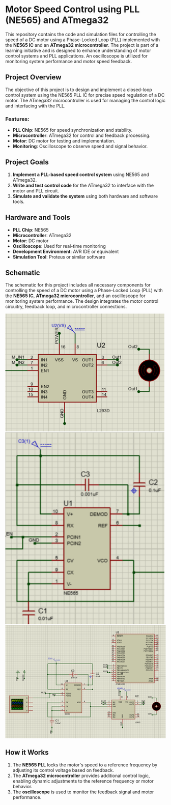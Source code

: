 # Motor Speed Control using PLL (NE565) and ATmega32

This repository contains the code and simulation files for controlling the speed of a DC motor using a Phase-Locked Loop (PLL) implemented with the **NE565 IC** and an **ATmega32 microcontroller**. The project is part of a learning initiative and is designed to enhance understanding of motor control systems and PLL applications. An oscilloscope is utilized for monitoring system performance and motor speed feedback.

## Project Overview

The objective of this project is to design and implement a closed-loop control system using the NE565 PLL IC for precise speed regulation of a DC motor. The ATmega32 microcontroller is used for managing the control logic and interfacing with the PLL.

### Features:
- **PLL Chip**: NE565 for speed synchronization and stability.
- **Microcontroller**: ATmega32 for control and feedback processing.
- **Motor**: DC motor for testing and implementation.
- **Monitoring**: Oscilloscope to observe speed and signal behavior.

## Project Goals
1. **Implement a PLL-based speed control system** using NE565 and ATmega32.
2. **Write and test control code** for the ATmega32 to interface with the motor and PLL circuit.
3. **Simulate and validate the system** using both hardware and software tools.

## Hardware and Tools
- **PLL Chip**: NE565
- **Microcontroller**: ATmega32
- **Motor**: DC motor
- **Oscilloscope**: Used for real-time monitoring
- **Development Environment**: AVR IDE or equivalent
- **Simulation Tool**: Proteus or similar software

## Schematic
The schematic for this project includes all necessary components for controlling the speed of a DC motor using a Phase-Locked Loop (PLL) with the **NE565 IC**, **ATmega32 microcontroller**, and an oscilloscope for monitoring system performance. The design integrates the motor control circuitry, feedback loop, and microcontroller connections.

<img src="Images/dc-motor.png" width="500"/>
<img src="Images/ne565.png" width="500"/>
<img src="Images/Full Screen.png" width="1000"/>

## How it Works
1. The **NE565 PLL** locks the motor's speed to a reference frequency by adjusting its control voltage based on feedback.
2. The **ATmega32 microcontroller** provides additional control logic, enabling dynamic adjustments to the reference frequency or motor behavior.
3. The **oscilloscope** is used to monitor the feedback signal and motor performance.
